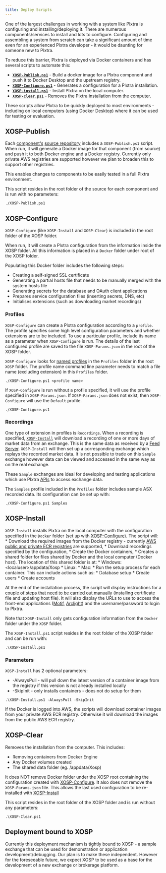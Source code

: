 ```yaml
---
title: Deploy Scripts
---
```


One of the largest challenges in working with a system like Plxtra is configuring and installing/deploying it.  There are numerous components/services to install and lots to configure. Configuring and assembling a system from scratch can take a significant amount of time even for an experienced Plxtra developer - it would be daunting for someone new to Plxtra.

To reduce this barrier, Plxtra is deployed via Docker containers and has several scripts to automate this:

* **[`XOSP-Publish.ps1`](#xosp-publish)** - Build a docker image for a Plxtra component and push it to Docker Desktop and the upstream registry. 
* **[`XOSP-Configure.ps1`](#xosp-configure)** - Generates a configuration for a Plxtra installation.
* **[`XOSP-install.ps1`](#xosp-install)** - Install Plxtra on the local computer.
* **[`XOSP-clear.ps1`](#xosp-clear)** - Removes the Plxtra installation from the computer.

These scripts allow Plxtra to be quickly deployed to most environments - including on local computers (using Docker Desktop) where it can be used for testing or evaluation.

## XOSP-Publish

Each [component's](/architecture/components/) [source repository](/source/repository/) includes a `XOSP-Publish.ps1` script. When run, it will generate a Docker image for that component (from source) and push it to both Docker engine and a Docker registry.  Currently only private AWS registries are supported however we plan to broaden this to support other registries.

This enables changes to components to be easily tested in a full Plxtra environment.

This script resides in the root folder of the source for each component and is run with no parameters:

```
./XOSP-Publish.ps1
```

## XOSP-Configure

`XOSP-Configure` (like `XOSP-Install` and `XOSP-Clear`) is included in the root folder of the XOSP folder.

When run, it will create a Plxtra configuration from the information inside the XOSP folder.  All this information is placed in a `Docker` folder under root of the XOSP folder.

Populating this Docker folder includes the following steps:
* Creating a self-signed SSL certificate
* Generating a partial hosts file that needs to be manually merged with the system hosts file
* Generating secrets for the database and OAuth client applications
* Prepares service configuration files (inserting secrets, DNS, etc)
* Initialises extensions (such as downloading market recordings)

### Profiles

`XOSP-Configure` can create a Plxtra configuration according to a `profile`.  The profile specifies some high level configuration parameters and whether extensions are to be included.  To use a particular profile, include its name as a parameter when `XOSP-Configure` is run.  The details of the last configured profile are saved to the file `XOSP-Params.json` in the root of the XOSP folder.

`XOSP-Configure` looks for [named profiles](./profiles/) in the `Profiles` folder in the root `XOSP` folder. The profile name command line parameter needs to match a file name (excluding extension) in this `Profiles` folder.

```
./XOSP-Configure.ps1 <profile name>
```

If `XOSP-Configure` is run without a profile specified, it will use the profile specified in `XOSP-Params.json`.  If `XOSP-Params.json` does not exist, then `XOSP-Configure` will use the `Default` profile.

```
./XOSP-Configure.ps1
```

### Recordings

One type of extension in profiles is `Recordings`.  When a recording is specified, [`XOSP-Install`](#xosp-install) will download a recording of one or more days of market data from an exchange.  This is the same data as received by a [Feed Server](/architecture/functionalities/feed-server).  `XOSP-Install` will then set up a corresponding exchange which replays the recorded market data.  It is not possible to trade on this `Sample` exchange however data can be viewed and accessed in the same way as on the real exchange.

These `Sample` exchanges are ideal for developing and testing applications which use Plxtra [APIs](/api/) to access exchange data.

The `Samples` profile included in the `Profiles` folder includes sample ASX recorded data. Its configuration can be set up with:

```
./XOSP-Configure.ps1 Samples
```

## XOSP-Install

`XOSP-Install` installs Plxtra on the local computer with the configuration specified in the `Docker` folder (set up with [XOSP-Configure](#xosp-configure)).  The script will:
    * Download the required images from the Docker registry - currently [AWS public and private ECR registries](../registries/aws/) are supported,
    * Download recordings specified by the configuration,
    * Create the Docker containers,
    * Creates a shared folder for files shared by Docker and the local computer (Docker host). The location of this shared folder is at:
        * Windows: \<localuser>/appdata/Xosp 
        * Linux: 
        * Mac: 
    * Run the setup process for each container. This can include actions such as:
        * Database setup
        * Create users
        * Create accounts

At the end of the installation process, the script will display instructions for a [couple of steps that need to be carried out manually](../../getting-started/install/#manual-installation-steps) (installing certificate file and updating host file).  It will also display the URLs to use to access the front-end applications ([Motif](/architecture/functionalities/motif/), [Arclight](/architecture/functionalities/arclight/)) and the username/password to login to Plxtra.

Note that `XOSP-Install` only gets configuration information from the `Docker` folder under the `XOSP` folder.

The `XOSP-Install.ps1` script resides in the root folder of the XOSP folder and can be run with:

```
.\XOSP-Install.ps1
```

### Parameters

`XOSP-Install` has 2 optional parameters:

* -AlwaysPull - will pull down the latest version of a container image from the registry if this version is not already installed locally
* -SkipInit - only installs containers - does not do setup for them

```
.\XOSP-Install.ps1 -AlwaysPull -SkipInit
```

If the Docker is logged into AWS, the scripts will download container images from your private AWS ECR registry.  Otherwise it will download the images from the public AWS ECR registry.

## XOSP-Clear

Removes the installation from the computer.  This includes:
* Removing containers from Docker Engine
* Any Docker volumes created
* The shared data folder (eg. <localuser>/appdata/Xosp)

It does NOT remove Docker folder under the XOSP root containing the configuration created with [XOSP-Configure](#xosp-configure).  It also does not remove the `XOSP-Params.json` file.  This allows the last used configuration to be re-installed with [XOSP-Install](#xosp-install)

This script resides in the root folder of the XOSP folder and is run without any parameters:

```
.\XOSP-Clear.ps1
```

## Deployment bound to XOSP

Currently this deployment mechanism is tightly bound to XOSP - a sample exchange that can be used for demonstration or application development/debugging.  Our plan is to make these independent.  However for the foreseeable future, we expect XOSP to be used as a base for the development of a new exchange or brokerage platform.
